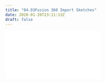 ```yaml
---
title: "04.03Fusion 360 Import Sketches"
date: 2020-01-26T23:11:13Z
draft: false
---
```


![Link to included file content](../../../../3d-modeling/fusion-360/fusion-360-import-sketches-as-canvas.md)
